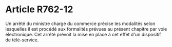 # Article R762-12

<p>Un arrêté du ministre chargé du commerce précise les modalités selon lesquelles il est procédé aux formalités prévues au présent chapitre par voie électronique. Cet arrêté prévoit la mise en place à cet effet d'un dispositif de télé-service.</p>